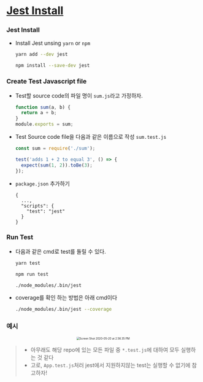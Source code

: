 # [Jest Install](https://jestjs.io/docs/en/getting-started)

###  Jest Install

* Install Jest unsing ``yarn`` or ``npm``

  ```bash
  yarn add --dev jest
  ```

  ```bash
  npm install --save-dev jest
  ```

### Create Test Javascript file

* Test할 source code의 파일 명이 ``sum.js``라고 가정하자.

  ```javascript
  function sum(a, b) {
    return a + b;
  }
  module.exports = sum;
  ```

* Test Source code file을 다음과 같은 이름으로 작성 ``sum.test.js``

  ```javascript
  const sum = require('./sum');
  
  test('adds 1 + 2 to equal 3', () => {
    expect(sum(1, 2)).toBe(3);
  });
  ```

* ``package.json`` 추가하기

  ```
  {
  	...,
    "scripts": {
      "test": "jest"
    }
  }
  ```

### Run Test

* 다음과 같은 cmd로 test를 돌릴 수 있다.

  ```bash
  yarn test
  ```

  ```bash
  npm run test
  ```

  ```bash
  ./node_modules/.bin/jest
  ```

* coverage를 확인 하는 방법은 아래 cmd이다

  ```bash
  ./node_modules/.bin/jest --coverage
  ```
  
### 예시

<center><img src="/Users/jeonsang-gyu/Desktop/Coding-Hour/Docs/src/Screen Shot 2020-05-20 at 2.56.35 PM.png" alt="Screen Shot 2020-05-20 at 2.56.35 PM" style="zoom:50%;" /></center>

> * 아무래도 해당 repo에 있는 모든 파일 중 ``*.test.js``에 대하여 모두 실행하는 것 같다
> * 고로, ``App.test.js``처러 jest에서 지원하지않는 test는 실행할 수 없기에 참고하자!